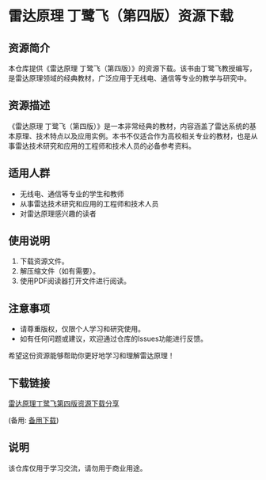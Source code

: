 # 雷达原理 丁鹭飞（第四版）资源下载

## 资源简介

本仓库提供《雷达原理 丁鹭飞（第四版）》的资源下载。该书由丁鹭飞教授编写，是雷达原理领域的经典教材，广泛应用于无线电、通信等专业的教学与研究中。

## 资源描述

《雷达原理 丁鹭飞（第四版）》是一本非常经典的教材，内容涵盖了雷达系统的基本原理、技术特点以及应用实例。本书不仅适合作为高校相关专业的教材，也是从事雷达技术研究和应用的工程师和技术人员的必备参考资料。

## 适用人群

- 无线电、通信等专业的学生和教师
- 从事雷达技术研究和应用的工程师和技术人员
- 对雷达原理感兴趣的读者

## 使用说明

1. 下载资源文件。
2. 解压缩文件（如有需要）。
3. 使用PDF阅读器打开文件进行阅读。

## 注意事项

- 请尊重版权，仅限个人学习和研究使用。
- 如有任何问题或建议，欢迎通过仓库的Issues功能进行反馈。

希望这份资源能够帮助你更好地学习和理解雷达原理！

## 下载链接
[雷达原理丁鹭飞第四版资源下载分享](https://pan.quark.cn/s/172f7e72481e) 

(备用: [备用下载](https://pan.baidu.com/s/165qYgNLuI_0Su4ybjTW1XA?pwd=1234))

## 说明

该仓库仅用于学习交流，请勿用于商业用途。
